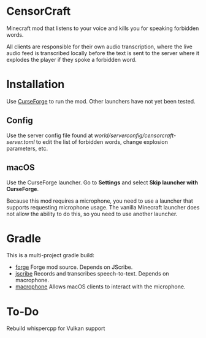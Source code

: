# CensorCraft

Minecraft mod that listens to your voice and kills you for speaking forbidden words.

All clients are responsible for their own audio transcription, where the live audio feed is transcribed locally before the text is sent to the server where it explodes the player if they spoke a forbidden word.

# Installation

Use [CurseForge](https://www.curseforge.com/download/app) to run the mod. Other launchers have not yet been tested.

## Config

Use the server config file found at *world/serverconfig/censorcraft-server.toml* to edit the list of forbidden words, change explosion parameters, etc.

## macOS

Use the CurseForge launcher. Go to **Settings** and select **Skip launcher with CurseForge**.

Because this mod requires a microphone, you need to use a launcher that supports requesting microphone usage. The vanilla Minecraft launcher does not allow the ability to do this, so you need to use another launcher.

# Gradle

This is a multi-project gradle build:

- [forge](./forge)
Forge mod source. Depends on JScribe.
- [jscribe](./jscribe)
Records and transcribes speech-to-text. Depends on macrophone.
- [macrophone](./macrophone)
Allows macOS clients to interact with the microphone.

# To-Do
Rebuild whispercpp for Vulkan support